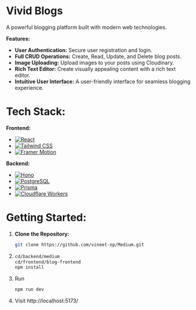 # Vivid Blogs

A powerful blogging platform built with modern web technologies.

**Features:**

* **User Authentication:** Secure user registration and login.
* **Full CRUD Operations:** Create, Read, Update, and Delete blog posts.
* **Image Uploading:** Upload images to your posts using Cloudinary.
* **Rich Text Editor:** Create visually appealing content with a rich text editor.
* **Intuitive User Interface:** A user-friendly interface for seamless blogging experience.

# Tech Stack:

**Frontend:**

* [![React](https://img.shields.io/badge/React-61DAFB?style=flat-square&logo=react&logoColor=white)](https://reactjs.org/)
* [![Tailwind CSS](https://img.shields.io/badge/Tailwind_CSS-38B2AC?style=flat-square&logo=tailwind-css&logoColor=white)](https://tailwindcss.com/)
* [![Framer Motion](https://img.shields.io/badge/Framer_Motion-A673D9?style=flat-square&logo=framer-motion&logoColor=white)](https://www.framer.com/motion/)

**Backend:**

* [![Hono](https://img.shields.io/badge/Hono-F59E0B?style=flat-square&logo=hono&logoColor=white)](https://honojs.dev/)
* [![PostgreSQL](https://img.shields.io/badge/PostgreSQL-336791?style=flat-square&logo=postgresql&logoColor=white)](https://www.postgresql.org/)
* [![Prisma](https://img.shields.io/badge/Prisma-0C69B1?style=flat-square&logo=prisma&logoColor=white)](https://www.prisma.io/)
* [![Cloudflare Workers](https://img.shields.io/badge/Cloudflare_Workers-F05032?style=flat-square&logo=cloudflare&logoColor=white)](https://workers.cloudflare.com/)

# Getting Started:

1. **Clone the Repository:**
   ```bash
   git clone https://github.com/vineet-op/Medium.git

2. ```bash
   cd/backend/medium
   cd/frontend/blog-frontend
   npm install

4. Run
    ```bash
    npm run dev

5. Visit http://localhost:5173/
    
   
        

